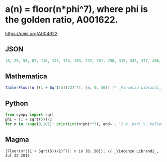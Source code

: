 # a\(n\) \= floor\(n\*phi^7\), where phi is the golden ratio, A001622\.
https://oeis.org/A004922
## JSON
```JSON
[0, 29, 58, 87, 116, 145, 174, 203, 232, 261, 290, 319, 348, 377, 406, 435, 464, 493, 522, 551, 580, 609, 638, 667, 696, 725, 754, 783, 812, 841, 871, 900, 929, 958, 987, 1016, 1045, 1074, 1103, 1132, 1161, 1190, 1219, 1248, 1277, 1306, 1335, 1364]
```
## Mathematica
```Mathematica
Table[Floor[n ((1 + Sqrt[5])/2)^7], {n, 0, 50}] (* _Vincenzo Librandi_, Jul 22 2015 *)
```
## Python
```Python
from sympy import sqrt
phi = (1 + sqrt(5))/2
for n in range(0,101): print(int(n*phi**7), end=', ') # _Karl V. Keller, Jr._, Jul 22 2015
```
## Magma
```Magma
[Floor(n*((1 + Sqrt(5))/2)^7): n in [0..50]]; // _Vincenzo Librandi_, Jul 22 2015
```
